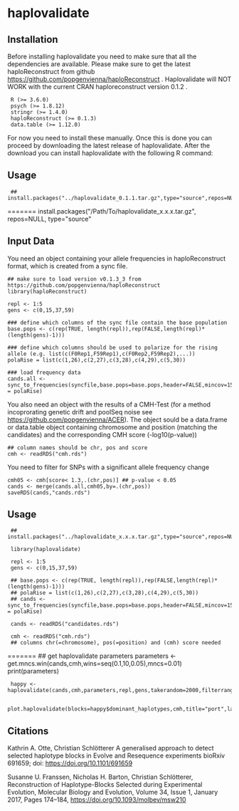 # haplovalidate

## Installation

Before installing haplovalidate you need to make sure that all the dependencies are available. Please make sure to get the latest haploReconstruct from github https://github.com/popgenvienna/haploReconstruct . Haplovalidate will NOT WORK with the current CRAN haploreconstruct version 0.1.2 . 

     R (>= 3.6.0)
     psych (>= 1.8.12)
     stringr (>= 1.4.0)
     haploReconstruct (>= 0.1.3)
     data.table (>= 1.12.0)     


For now you need to install these manually. Once this is done you can proceed by downloading the latest release of haplovalidate. After the download you can install haplovalidate with the following R command:

## Usage

     ## install.packages("../haplovalidate_0.1.1.tar.gz",type="source",repos=NULL)
=======
     install.packages("/Path/To/haplovalidate_x.x.x.tar.gz", repos=NULL, type="source"
     
## Input Data
You need an object containing your allele frequencies in haploReconstruct format, which is created from a sync file.
   
    ## make sure to load version v0.1.3_3 from https://github.com/popgenvienna/haploReconstruct
    library(haploReconstruct)  
    
    repl <- 1:5
    gens <- c(0,15,37,59)
    
    ### define which columns of the sync file contain the base population
    base.pops <- c(rep(TRUE, length(repl)),rep(FALSE,length(repl)*(length(gens)-1)))
    
    ### define which columns should be used to polarize for the rising allele (e.g. list(c(F0Rep1,F59Rep1),c(F0Rep2,F59Rep2),...))
    polaRise = list(c(1,26),c(2,27),c(3,28),c(4,29),c(5,30)) 
    
    ### load frequency data
    cands.all <- sync_to_frequencies(syncfile,base.pops=base.pops,header=FALSE,mincov=15,polaRise = polaRise)
   
You also need an object with the results of a CMH-Test (for a method incoprorating genetic drift and poolSeq noise see https://github.com/popgenvienna/ACER).
The object sould be a data.frame or data.table object containing chromosome and position (matching the candidates) and the corresponding CMH score (-log10(p-value))
 
    ## column names should be chr, pos and score 
    cmh <- readRDS("cmh.rds") 
    
You need to filter for SNPs with a significant allele frequency change

    cmh05 <- cmh[score< 1.3,.(chr,pos)] ## p-value < 0.05 
    cands <- merge(cands.all,cmh05,by=.(chr,pos))
    saveRDS(cands,"cands.rds")
    
## Usage

     ## install.packages("../haplovalidate_x.x.x.tar.gz",type="source",repos=NULL)

     library(haplovalidate)

     repl <- 1:5
     gens <- c(0,15,37,59)

     ## base.pops <- c(rep(TRUE, length(repl)),rep(FALSE,length(repl)*(length(gens)-1)))
     ## polaRise = list(c(1,26),c(2,27),c(3,28),c(4,29),c(5,30)) 
     ## cands <- sync_to_frequencies(syncfile,base.pops=base.pops,header=FALSE,mincov=15,polaRise = polaRise)

     cands <- readRDS("candidates.rds")

     cmh <- readRDS("cmh.rds")
     ## columns chr(=chromosome), pos(=position) and (cmh) score needed


=======
     ## get haplovalidate parameters
     parameters <- get.mncs.win(cands,cmh,wins=seq(0.1,10,0.05),mncs=0.01)
     print(parameters)

     happy <- haplovalidate(cands,cmh,parameters,repl,gens,takerandom=2000,filterrang=5000)

     plot.haplovalidate(blocks=happy$dominant_haplotypes,cmh,title="port",label=F)
     
## Citations

Kathrin A. Otte, Christian Schlötterer A generalised approach to detect selected haplotype blocks in Evolve and Resequence experiments bioRxiv 691659; doi: https://doi.org/10.1101/691659

Susanne U. Franssen, Nicholas H. Barton, Christian Schlötterer, Reconstruction of Haplotype-Blocks Selected during Experimental Evolution, Molecular Biology and Evolution, Volume 34, Issue 1, January 2017, Pages 174–184, https://doi.org/10.1093/molbev/msw210

